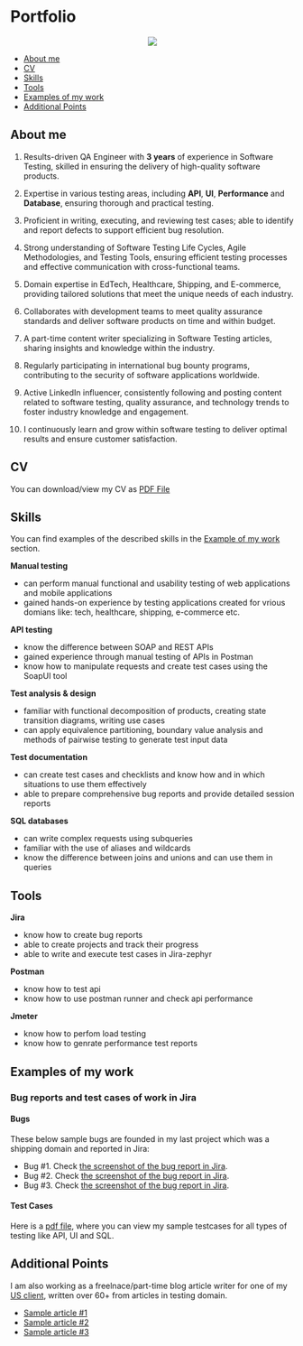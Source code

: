# Portfolio
<p align="center">
  <img src="[https://www.google.com/imgres?imgurl=https%3A%2F%2Fimg.freepik.com%2Fpremium-photo%2Finspirational-quotes-work-hard-dream-big-never-give-up_698447-1272.jpg%3Fsize%3D626%26ext%3Djpg%26ga%3DGA1.1.1395880969.1709942400%26semt%3Dais&tbnid=Z6Oyau1UT6J2PM&vet=12ahUKEwjlm4iT-uiEAxW0smMGHQgIDNsQMyhfegUIARCrAg..i&imgrefurl=https%3A%2F%2Fwww.freepik.com%2Ffree-photos-vectors%2Fmotivational-quotes-desktop-wallpaper&docid=FGWFOHGOf0OekM&w=626&h=416&q=landscape%20quotes%20wallpaper&ved=2ahUKEwjlm4iT-uiEAxW0smMGHQgIDNsQMyhfegUIARCrAg](https://www.google.com/imgres?imgurl=https%3A%2F%2Fw0.peakpx.com%2Fwallpaper%2F947%2F434%2FHD-wallpaper-quote-inspirational-foo-landscape.jpg&tbnid=JP8XlK8h5Gt5IM&vet=12ahUKEwjlm4iT-uiEAxW0smMGHQgIDNsQMygJegQIARBl..i&imgrefurl=https%3A%2F%2Fwww.peakpx.com%2Fen%2Fhd-wallpaper-desktop-apdbj&docid=ZbISHl38gYGq0M&w=800&h=450&q=landscape%20quotes%20wallpaper&ved=2ahUKEwjlm4iT-uiEAxW0smMGHQgIDNsQMygJegQIARBl)">
</p>

- [About me](#about-me)
- [CV](#cv)
- [Skills](#skills)
- [Tools](#tools)
- [Examples of my work](#examples-of-my-work)
- [Additional Points](#additional-points)
## About me
1. Results-driven QA Engineer with **3 years** of experience in Software Testing, skilled in ensuring the delivery of high-quality software products.

2. Expertise in various testing areas, including **API**, **UI**, **Performance** and **Database**, ensuring thorough and practical testing.

3. Proficient in writing, executing, and reviewing test cases; able to identify and report defects to support efficient bug resolution.

4. Strong understanding of Software Testing Life Cycles, Agile Methodologies, and Testing Tools, ensuring efficient testing processes and effective communication with cross-functional teams.

5. Domain expertise in EdTech, Healthcare, Shipping, and E-commerce, providing tailored solutions that meet the unique needs of each industry.

6. Collaborates with development teams to meet quality assurance standards and deliver software products on time and within budget.

7. A part-time content writer specializing in Software Testing articles, sharing insights and knowledge within the industry.

8. Regularly participating in international bug bounty programs, contributing to the security of software applications worldwide.

9. Active LinkedIn influencer, consistently following and posting content related to software testing, quality assurance, and technology trends to foster industry knowledge and engagement.

10. I continuously learn and grow within software testing to deliver optimal results and ensure customer satisfaction.
## CV
You can download/view my CV as [PDF File](https://drive.google.com/file/d/1tVwnCEYGn35zPi4RmxKib2dy_xgpH5kU/view?usp=drive_link)
## Skills
You can find examples of the described skills in the [Example of my work](#examples-of-my-work) section.

__Manual testing__
  * can perform manual functional and usability testing of web applications and mobile applications
  * gained hands-on experience by testing applications created for vrious domians like: tech, healthcare, shipping, e-commerce etc.

__API testing__
  * know the difference between SOAP and REST APIs
  * gained experience through manual testing of APIs in Postman
  * know how to manipulate requests and create test cases using the SoapUI tool

__Test analysis & design__
  * familiar with functional decomposition of products, creating state transition diagrams, writing use cases
  * can apply equivalence partitioning, boundary value analysis and methods of pairwise testing to generate test input data

__Test documentation__
  * can create test cases and checklists and know how and in which situations to use them effectively
  * able to prepare comprehensive bug reports and provide detailed session reports

__SQL databases__
  * can write complex requests using subqueries
  * familiar with the use of aliases and wildcards
  * know the difference between joins and unions and can use them in queries
## Tools

__Jira__
  * know how to create bug reports
  * able to create projects and track their progress
  * able to write and execute test cases in Jira-zephyr
    
__Postman__
  * know how to test api
  * know how to use postman runner and check api performance
    
__Jmeter__
  * know how to perfom load testing
  * know how to genrate performance test reports
    
## Examples of my work
### Bug reports and test cases of work in Jira
#### Bugs
These below sample bugs are founded in my last project which was a shipping domain and reported in Jira:
  * Bug #1. Check [the screenshot of the bug report in Jira](https://drive.google.com/file/d/1MF5nk3PN2rTo6es-ggwOkSqdpWVecqx4/view?usp=sharing).
  * Bug #2. Check [the screenshot of the bug report in Jira](https://drive.google.com/file/d/1cxSpuiq7fJdJ6vMsxDxBJ4zhgB_viHsC/view?usp=sharing).
  * Bug #3. Check [the screenshot of the bug report in Jira](https://drive.google.com/file/d/1Lzp0OVHE31IOOE_lTtLB_0HGdXvOS7ie/view?usp=sharing).
#### Test Cases
Here is a [pdf file](https://drive.google.com/file/d/1zvLkq5kLjTCiXM7apNjEXdVb1q9SAZMO/view?usp=drive_link), where you can view my sample testcases for all types of testing like API, UI and SQL.
## Additional Points
I am also working as a freelnace/part-time blog article writer for one of my [US client](https://automatenow.io/), written over 60+ from articles in testing domain.
  * [Sample article #1](https://automatenow.io/what-is-automated-testing/)
  * [Sample article #2](https://automatenow.io/api-design-development-with-postman/)
  * [Sample article #3](https://automatenow.io/what-is-git/)
 

